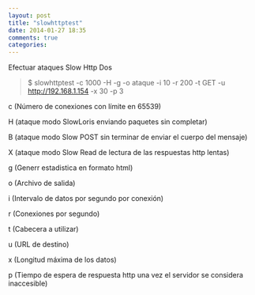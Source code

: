 ```yaml
---
layout: post
title: "slowhttptest"
date: 2014-01-27 18:35
comments: true
categories: 
---
```

Efectuar ataques Slow Http Dos 

>$ slowhttptest -c 1000 -H -g -o ataque -i 10 -r 200 -t GET -u http://192.168.1.154 -x 30 -p 3 

c (Número de conexiones con límite en 65539) 

H (ataque modo SlowLoris enviando paquetes sin completar)

B (ataque modo Slow POST sin terminar de enviar el cuerpo del mensaje)

X (ataque modo Slow Read de lectura de las respuestas http lentas)

g (Generr estadistica en formato html) 

o (Archivo de salida) 

i (Intervalo de datos por segundo por conexión) 

r (Conexiones por segundo) 

t (Cabecera a utilizar) 

u (URL de destino) 

x (Longitud máxima de los datos) 

p (Tiempo de espera de respuesta http una vez el servidor se considera inaccesible)

